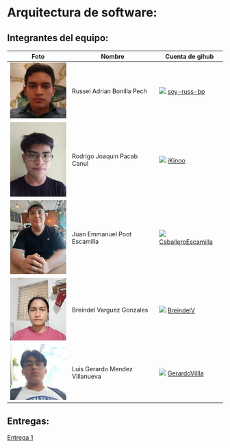# Arquitectura de software:

## Integrantes del equipo:


|Foto                   | Nombre                          |Cuenta de gihub|
|-----------------------|---------------------------------|------------|
| <img src="./assets/bonilla-russel.jpg" width="150px"> | Russel Adrian Bonilla Pech | <img src="https://cdn-icons-png.flaticon.com/512/25/25231.png" width="30px"> [soy-russ-bp](https://github.com/soy-russ-bp)|
| <img src="./assets/pacab-rodrigo.jpg" width="150px">  | Rodrigo Joaquin Pacab Canul     | <img src="https://cdn-icons-png.flaticon.com/512/25/25231.png" width="30px"> [iKinoo](https://github.com/iKinoo)|
| <img src="./assets/poot-juan.jpg" width="150px">       | Juan Emmanuel Poot Escamilla    | <img src="https://cdn-icons-png.flaticon.com/512/25/25231.png" width="30px"> [CaballeroEscamilla](https://github.com/CaballeroEscamilla)|
| <img src="./assets/varguez-breindel.jpg" width="150px">| Breindel Varguez Gonzales       | <img src="https://cdn-icons-png.flaticon.com/512/25/25231.png" width="30px"> [BreindelV](https://github.com/BreindelV)|
| <img src="./assets/mendez-gerardo.jpg" width="150px">  | Luis Gerardo Mendez Villanueva  | <img src="https://cdn-icons-png.flaticon.com/512/25/25231.png" width="30px"> [GerardoVillla](https://github.com/GerardoVillla)|



## Entregas:

[Entrega 1](./entrega1)
